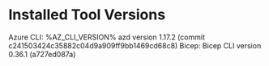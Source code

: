 # Installed Tool Versions 
Azure CLI: %AZ_CLI_VERSION% 
azd version 1.17.2 (commit c241503424c35882c04d9a909ff9bb1469cd68c8)
Bicep: Bicep CLI version 0.36.1 (a727ed087a) 
